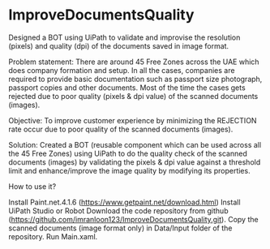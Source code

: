 # ImproveDocumentsQuality
Designed a BOT using UiPath to validate and improvise the resolution (pixels) and quality (dpi) of the documents saved in image format.

Problem statement: There are around 45 Free Zones across the UAE which does company formation and setup. In all the cases, companies are required to provide basic documentation such as passport size photograph, passport copies and other documents. Most of the time the cases gets rejected due to poor quality (pixels & dpi value) of the scanned documents (images).

Objective: To improve customer experience by minimizing the REJECTION rate occur due to poor quality of the scanned documents (images).

Solution: Created a BOT (reusable component which can be used across all the 45 Free Zones) using UiPath to do the quality check of the scanned documents (images) by validating the pixels & dpi value against a threshold limit and enhance/improve the image quality by modifying its properties.

How to use it?

Install Paint.net.4.1.6 (https://www.getpaint.net/download.html)
Install UiPath Studio or Robot
Download the code repository from github (https://github.com/imranloon123/ImproveDocumentsQuality.git).
Copy the scanned documents (image format only) in Data/Input folder of the repository.
Run Main.xaml.
